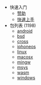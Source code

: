 - 快速入门
  - [赞助](https://xmake.io/#/zh-cn/about/sponsor)
  - [快速上手](zh-cn/getting_started.md)
- 包列表 (1198)
  - [android](packages/android.md)
  - [bsd](packages/bsd.md)
  - [cross](packages/cross.md)
  - [iphoneos](packages/iphoneos.md)
  - [linux](packages/linux.md)
  - [macosx](packages/macosx.md)
  - [mingw](packages/mingw.md)
  - [msys](packages/msys.md)
  - [wasm](packages/wasm.md)
  - [windows](packages/windows.md)
